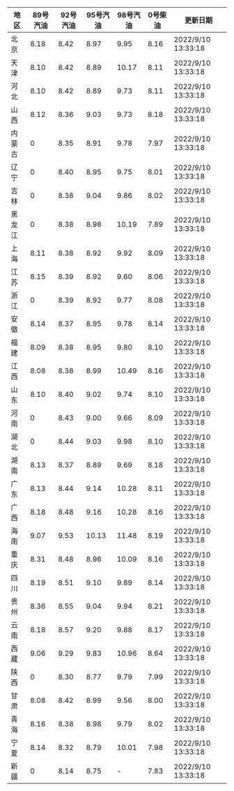 | 地区 | 89号汽油 | 92号汽油 | 95号汽油 | 98号汽油 | 0号柴油 | 更新日期 |
| --- | --- | --- | --- | --- | --- | --- |
| 北京 | 8.18 | 8.42 | 8.97 | 9.95 | 8.16 | 2022/9/10 13:33:18 |
| 天津 | 8.10 | 8.42 | 8.89 | 10.17 | 8.11 | 2022/9/10 13:33:18 |
| 河北 | 8.10 | 8.42 | 8.89 | 9.73 | 8.11 | 2022/9/10 13:33:18 |
| 山西 | 8.12 | 8.36 | 9.03 | 9.73 | 8.18 | 2022/9/10 13:33:18 |
| 内蒙古 | 0 | 8.35 | 8.91 | 9.78 | 7.97 | 2022/9/10 13:33:18 |
| 辽宁 | 0 | 8.40 | 8.95 | 9.75 | 8.01 | 2022/9/10 13:33:18 |
| 吉林 | 0 | 8.38 | 9.04 | 9.86 | 8.02 | 2022/9/10 13:33:18 |
| 黑龙江 | 0 | 8.38 | 8.98 | 10.19 | 7.89 | 2022/9/10 13:33:18 |
| 上海 | 8.11 | 8.38 | 8.92 | 9.92 | 8.09 | 2022/9/10 13:33:18 |
| 江苏 | 8.15 | 8.39 | 8.92 | 9.60 | 8.06 | 2022/9/10 13:33:18 |
| 浙江 | 0 | 8.39 | 8.92 | 9.77 | 8.08 | 2022/9/10 13:33:18 |
| 安徽 | 8.14 | 8.37 | 8.95 | 9.78 | 8.14 | 2022/9/10 13:33:18 |
| 福建 | 8.09 | 8.38 | 8.95 | 9.80 | 8.10 | 2022/9/10 13:33:18 |
| 江西 | 8.08 | 8.38 | 8.99 | 10.49 | 8.16 | 2022/9/10 13:33:18 |
| 山东 | 8.10 | 8.40 | 9.02 | 9.74 | 8.10 | 2022/9/10 13:33:18 |
| 河南 | 0 | 8.43 | 9.00 | 9.66 | 8.09 | 2022/9/10 13:33:18 |
| 湖北 | 0 | 8.44 | 9.03 | 9.98 | 8.10 | 2022/9/10 13:33:18 |
| 湖南 | 8.13 | 8.37 | 8.89 | 9.69 | 8.18 | 2022/9/10 13:33:18 |
| 广东 | 8.13 | 8.44 | 9.14 | 10.28 | 8.11 | 2022/9/10 13:33:18 |
| 广西 | 8.18 | 8.48 | 9.16 | 10.28 | 8.16 | 2022/9/10 13:33:18 |
| 海南 | 9.07 | 9.53 | 10.13 | 11.48 | 8.19 | 2022/9/10 13:33:18 |
| 重庆 | 8.31 | 8.48 | 8.96 | 10.09 | 8.16 | 2022/9/10 13:33:18 |
| 四川 | 8.19 | 8.51 | 9.10 | 9.89 | 8.14 | 2022/9/10 13:33:18 |
| 贵州 | 8.36 | 8.55 | 9.04 | 9.94 | 8.21 | 2022/9/10 13:33:18 |
| 云南 | 8.18 | 8.57 | 9.20 | 9.88 | 8.17 | 2022/9/10 13:33:18 |
| 西藏 | 9.06 | 9.29 | 9.83 | 10.96 | 8.64 | 2022/9/10 13:33:18 |
| 陕西 | 0 | 8.30 | 8.77 | 9.79 | 7.99 | 2022/9/10 13:33:18 |
| 甘肃 | 8.08 | 8.42 | 8.99 | 9.56 | 8.00 | 2022/9/10 13:33:18 |
| 青海 | 8.16 | 8.38 | 8.98 | 9.79 | 8.02 | 2022/9/10 13:33:18 |
| 宁夏 | 8.14 | 8.32 | 8.79 | 10.01 | 7.98 | 2022/9/10 13:33:18 |
| 新疆 | 0 | 8.14 | 8.75 | - | 7.83 | 2022/9/10 13:33:18 |
